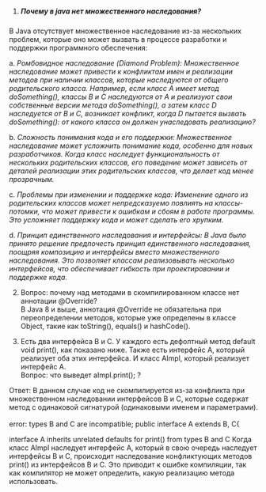 1. <h5> Почему в java нет множественного наследования? </h5>

В Java отсутствует множественное наследование из-за нескольких проблем, которые оно может вызвать в процессе разработки и поддержки программного обеспечения:

a. <i> Ромбовидное наследование (Diamond Problem): Множественное наследование может привести к конфликтам имен и реализации методов при наличии классов, которые наследуются от общего родительского класса. Например, если класс A имеет метод doSomething(), классы B и C наследуются от A и реализуют свои собственные версии метода doSomething(), а затем класс D наследуется от B и C, возникает конфликт, когда D пытается вызвать doSomething(): от какого класса он должен унаследовать реализацию? </i>

b. <i> Сложность понимания кода и его поддержки: Множественное наследование может усложнить понимание кода, особенно для новых разработчиков. Когда класс наследует функциональность от нескольких родительских классов, его поведение может зависеть от деталей реализации этих родительских классов, что делает код менее прозрачным. </i>

c. <i> Проблемы при изменении и поддержке кода: Изменение одного из родительских классов может непредсказуемо повлиять на классы-потомки, что может привести к ошибкам и сбоям в работе программы. Это усложняет поддержку кода и может сделать его хрупким. </i>

d. <i> Принцип единственного наследования и интерфейсы: В Java было принято решение предпочесть принцип единственного наследования, поощряя композицию и интерфейсы вместо множественного наследования. Это позволяет классам реализовывать несколько интерфейсов, что обеспечивает гибкость при проектировании и поддержке кода. </i>


2. Вопрос: почему над методами в скомпилированном классе нет аннотации @Override? <br>
В Java 8 и выше, аннотация @Override не обязательна при переопределении методов, которые уже определены в классе Object, такие как toString(), equals() и hashCode().

3. Есть два интерфейса B и C. У каждого есть дефолтный метод default void print(), как показано ниже. Также есть интерфейс А, который реализует оба этих интерфейса. И класс AImpl, который реализует интерфейс А. <br>
Вопрос: что выведет aImpl.print(); ?

Ответ: В данном случае код не скомпилируется из-за конфликта при множественном наследовании интерфейсов B и C, которые содержат метод с одинаковой сигнатурой (одинаковыми именем и параметрами).<br>
<br>
error: types B and C are incompatible;
public interface A extends B, C{
<br> 

interface A inherits unrelated defaults for print() from types B and C
Когда класс AImpl наследует интерфейс A, который в свою очередь наследует интерфейсы B и C, происходит наследование конфликтующих методов print() из интерфейсов B и C. Это приводит к ошибке компиляции, так как компилятор не может определить, какую реализацию метода использовать.<br>

